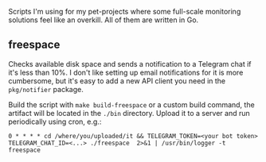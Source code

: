 Scripts I'm using for my pet-projects where some full-scale monitoring solutions feel like an overkill. All of them are written in Go.

## freespace

Checks available disk space and sends a notification to a Telegram chat if it's less than 10%. I don't like setting up email notifications for it is more cumbersome, but it's easy to add a new API client you need in the `pkg/notifier` package.

Build the script with `make build-freespace` or a custom build command, the artifact will be located in the `./bin` directory. Upload it to a server and run periodically using cron, e.g.:

```cron
0 * * * * cd /where/you/uploaded/it && TELEGRAM_TOKEN=<your bot token> TELEGRAM_CHAT_ID=<...> ./freespace  2>&1 | /usr/bin/logger -t freespace
```

